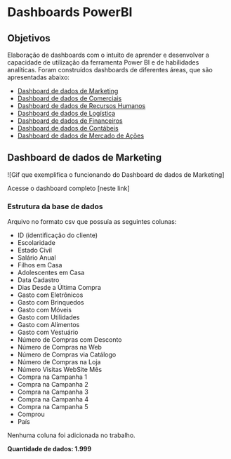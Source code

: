 # Dashboards PowerBI

## Objetivos
Elaboração de dashboards com o intuito de aprender e desenvolver a capacidade de utilização da ferramenta Power BI e de habilidades analíticas. Foram construídos dashboards de diferentes áreas, que são apresentadas abaixo:
- [Dashboard de dados de Marketing](https://github.com/mathwatanabe/Dashboards-PowerBI/blob/main/ProjetoMarketingDSA.pbix)
- [Dashboard de dados de Comerciais](https://github.com/mathwatanabe/Dashboards-PowerBI/blob/main/ProjetoComercialDSA.pbix)
- [Dashboard de dados de Recursos Humanos](https://github.com/mathwatanabe/Dashboards-PowerBI/blob/main/ProjetoRHDSA.pbix)
- [Dashboard de dados de Logística](https://github.com/mathwatanabe/Dashboards-PowerBI/blob/main/ProjetoLog%C3%ADsticaDSA.pbix)
- [Dashboard de dados de Financeiros](https://github.com/mathwatanabe/Dashboards-PowerBI/blob/main/ProjetoFinanceiroDSA.pbix)
- [Dashboard de dados de Contábeis](https://github.com/mathwatanabe/Dashboards-PowerBI/blob/main/Balan%C3%A7oPatrimonialDSA.pbix)
- [Dashboard de dados de Mercado de Ações](https://github.com/mathwatanabe/Dashboards-PowerBI/blob/main/ProjetoBolsaValoresDSA.pbix)

## Dashboard de dados de Marketing
![Gif que exemplifica o funcionando do Dashboard de dados de Marketing]

Acesse o dashboard completo [neste link]

### Estrutura da base de dados

Arquivo no formato csv que possuía as seguintes colunas:
- ID (identificação do cliente)
- Escolaridade
- Estado Civil
- Salário Anual
- Filhos em Casa
- Adolescentes em Casa
- Data Cadastro
- Dias Desde a Última Compra
- Gasto com Eletrônicos
- Gasto com Brinquedos
- Gasto com Móveis
- Gasto com Utilidades
- Gasto com Alimentos
- Gasto com Vestuário
- Número de Compras com Desconto
- Número de Compras na Web
- Número de Compras via Catálogo
- Número de Compras na Loja
- Número Visitas WebSite Mês
- Compra na Campanha 1
- Compra na Campanha 2
- Compra na Campanha 3
- Compra na Campanha 4
- Compra na Campanha 5
- Comprou
- País

Nenhuma coluna foi adicionada no trabalho.

**Quantidade de dados: 1.999** 
